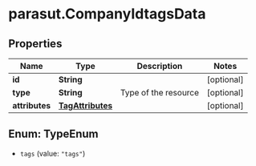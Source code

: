 # parasut.CompanyIdtagsData

## Properties
Name | Type | Description | Notes
------------ | ------------- | ------------- | -------------
**id** | **String** |  | [optional] 
**type** | **String** | Type of the resource | [optional] 
**attributes** | [**TagAttributes**](TagAttributes.md) |  | [optional] 


<a name="TypeEnum"></a>
## Enum: TypeEnum


* `tags` (value: `"tags"`)




